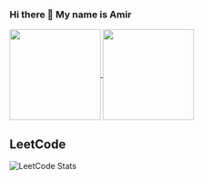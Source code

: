 ### Hi there 👋 My name is Amir

<a href="https://github.com/anuraghazra/github-readme-stats">
  <img align="center" height = "160"   src="https://github-readme-stats.vercel.app/api?username=amirshig&show_icons=true&theme=tokyonight">
</a>
<a href="https://github.com/anuraghazra/github-readme-stats">
  <img align="center"  height = "160"  src="https://github-readme-stats.vercel.app/api/top-langs/?username=amirshig&show_icons=true&theme=tokyonight&langs_count=10&layout=compact" />
</a>

## LeetCode
![LeetCode Stats](https://leetcode.card.workers.dev/AmirShig?theme=dark&font=baloo&extension=null)

<!-- [![Harlok's WakaTime stats](https://github-readme-stats.vercel.app/api/wakatime?username=raisinib)](https://github.com/anuraghazra/github-readme-stats) 
-->

<!--
**AmirShig/AmirShig** is a ✨ _special_ ✨ repository because its `README.md` (this file) appears on your GitHub profile.

Here are some ideas to get you started:

- 🔭 I’m currently working on ...
- 🌱 I’m currently learning ...
- 👯 I’m looking to collaborate on ...
- 🤔 I’m looking for help with ...
- 💬 Ask me about ...
- 📫 How to reach me: ...
- 😄 Pronouns: ...
- ⚡ Fun fact: ...
-->

